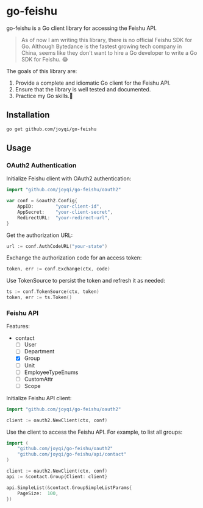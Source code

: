 # go-feishu

go-feishu is a Go client library for accessing the Feishu API. 

> As of now I am writing this library, there is no official Feishu SDK for Go.
> Although Bytedance is the fastest growing tech company in China,
> seems like they don't want to hire a Go developer to write a Go SDK for Feishu. 😂

The goals of this library are:

1. Provide a complete and idiomatic Go client for the Feishu API.
2. Ensure that the library is well tested and documented.
3. Practice my Go skills.🤖️

## Installation

```bash
go get github.com/joyqi/go-feishu
```

## Usage

### OAuth2 Authentication

Initialize Feishu client with OAuth2 authentication:

```go
import "github.com/joyqi/go-feishu/oauth2"

var conf = &oauth2.Config{
    AppID:        "your-client-id",
    AppSecret:    "your-client-secret",
    RedirectURL:  "your-redirect-url",
}
```

Get the authorization URL:

```go
url := conf.AuthCodeURL("your-state")
```

Exchange the authorization code for an access token:

```go
token, err := conf.Exchange(ctx, code)
```

Use TokenSource to persist the token and refresh it as needed:

```go
ts := conf.TokenSource(ctx, token)
token, err := ts.Token()
```

### Feishu API

Features:

- contact
  - [ ] User
  - [ ] Department
  - [x] Group
  - [ ] Unit
  - [ ] EmployeeTypeEnums
  - [ ] CustomAttr
  - [ ] Scope

Initialize Feishu API client:

```go
import "github.com/joyqi/go-feishu/oauth2"

client := oauth2.NewClient(ctx, conf)
```

Use the client to access the Feishu API. For example, to list all groups:

```go
import (
    "github.com/joyqi/go-feishu/oauth2"	
	"github.com/joyqi/go-feishu/api/contact"
)

client := oauth2.NewClient(ctx, conf)
api := &contact.Group{Client: client}

api.SimpleList(&contact.GroupSimpleListParams{
    PageSize:  100,
})
```